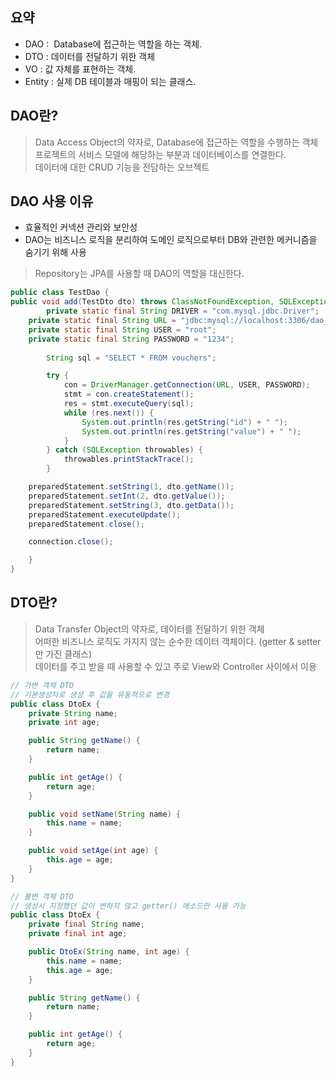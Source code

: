 ## 요약
* DAO :  Database에 접근하는 역할을 하는 객체.
* DTO : 데이터를 전달하기 위한 객체
* VO : 값 자체를 표현하는 객체.
* Entity : 실제 DB 테이블과 매핑이 되는 클래스.

## DAO란?
> Data Access Object의 약자로, Database에 접근하는 역할을 수행하는 객체 <br>
> 프로젝트의 서비스 모델에 해당하는 부분과 데이터베이스를 연결한다. <br>
> 데이터에 대한 CRUD 기능을 전담하는 오브젝트

## DAO 사용 이유
* 효율적인 커넥션 관리와 보안성
* DAO는 비즈니스 로직을 분리하여 도메인 로직으로부터 DB와 관련한 메커니즘을 숨기기 위해 사용
> Repository는 JPA를 사용할 때 DAO의 역할을 대신한다.

```java
public class TestDao {
public void add(TestDto dto) throws ClassNotFoundException, SQLException {
		private static final String DRIVER = "com.mysql.jdbc.Driver";
    private static final String URL = "jdbc:mysql://localhost:3306/dao_Db";
    private static final String USER = "root";
    private static final String PASSWORD = "1234";   
		
		String sql = "SELECT * FROM vouchers";

        try {
            con = DriverManager.getConnection(URL, USER, PASSWORD);
            stmt = con.createStatement();
            res = stmt.executeQuery(sql);
            while (res.next()) {
                System.out.println(res.getString("id") + " ");
                System.out.println(res.getString("value") + " ");
            }
        } catch (SQLException throwables) {
            throwables.printStackTrace();
        }

    preparedStatement.setString(1, dto.getName());
    preparedStatement.setInt(2, dto.getValue());
    preparedStatement.setString(3, dto.getData());
    preparedStatement.executeUpdate();
    preparedStatement.close();

    connection.close();

	}
}
```

## DTO란?
> Data Transfer Object의 약자로, 데이터를 전달하기 위한 객체 <br>
> 어떠한 비즈니스 로직도 가지지 않는 순수한 데이터 객체이다. (getter & setter 만 가진 클래스) <br>
> 데이터를 주고 받을 때 사용할 수 있고 주로 View와 Controller 사이에서 이용

```java
// 가변 객체 DTO
// 기본생성자로 생성 후 값을 유동적으로 변경 
public class DtoEx {
    private String name;
    private int age;

    public String getName() {
        return name;
    }

    public int getAge() {
        return age;
    }

    public void setName(String name) {
        this.name = name;
    }

    public void setAge(int age) {
        this.age = age;
    }
}
```

```java
// 불변 객체 DTO
// 생성시 지정했던 값이 변하지 않고 getter() 메소드만 사용 가능
public class DtoEx {
    private final String name;
    private final int age;

    public DtoEx(String name, int age) {
        this.name = name;
        this.age = age;
    }

    public String getName() {
        return name;
    }

    public int getAge() {
        return age;
    }
}
```
